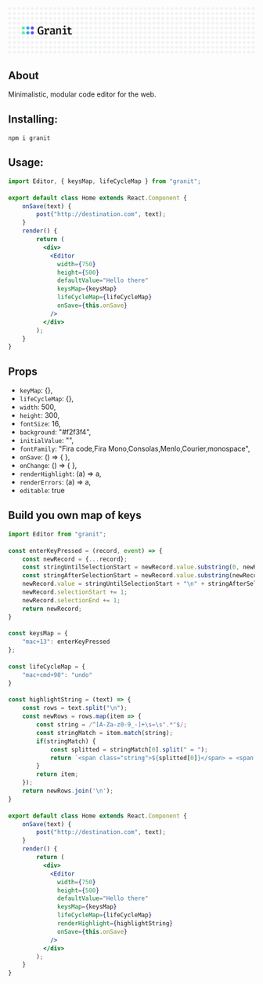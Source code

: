 ![Bg](static/bg.svg)

## About
Minimalistic, modular code editor for the web.

## Installing:
```
npm i granit
```

## Usage:
```jsx
import Editor, { keysMap, lifeCycleMap } from "granit";

export default class Home extends React.Component {
    onSave(text) {
        post("http://destination.com", text);
    }
    render() {
        return (
          <div>
            <Editor
              width={750}
              height={500}
              defaultValue="Hello there"
              keysMap={keysMap}
              lifeCycleMap={lifeCycleMap}
              onSave={this.onSave}
            />
          </div>
        );
    }
}
```

## Props
  
* `keyMap`: {},
* `lifeCycleMap`: {},
* `width`: 500,
* `height`: 300,
* `fontSize`: 16,
* `background`: "#f2f3f4",
* `initialValue`: "",
* `fontFamily`: "Fira code,Fira Mono,Consolas,Menlo,Courier,monospace",
* `onSave`: () => { },
* `onChange`: () => { },
* `renderHighlight`: (a) => a,
* `renderErrors`: (a) => a,
* `editable`: true 

## Build you own map of keys
```jsx
import Editor from "granit";

const enterKeyPressed = (record, event) => {
    const newRecord = {...record};
    const stringUntilSelectionStart = newRecord.value.substring(0, newRecord.selectionStart);
    const stringAfterSelectionStart = newRecord.value.substring(newRecord.selectionStart, newRecord.value.length);
    newRecord.value = stringUntilSelectionStart + "\n" + stringAfterSelectionStart;
    newRecord.selectionStart += 1;
    newRecord.selectionEnd += 1;
    return newRecord;
}

const keysMap = {
    "mac+13": enterKeyPressed
};

const lifeCycleMap = {
    "mac+cmd+90": "undo"
}

const highlightString = (text) => {
    const rows = text.split("\n");
    const newRows = rows.map(item => {
        const string = /^[A-Za-z0-9_-]+\s=\s".*"$/;
        const stringMatch = item.match(string);
        if(stringMatch) {
            const splitted = stringMatch[0].split(" = ");
            return `<span class="string">${splitted[0]}</span> = <span class="string">${splitted[1]}</span>`;
        }
        return item;
    });
    return newRows.join('\n');
}

export default class Home extends React.Component {
    onSave(text) {
        post("http://destination.com", text);
    }
    render() {
        return (
          <div>
            <Editor
              width={750}
              height={500}
              defaultValue="Hello there"
              keysMap={keysMap}
              lifeCycleMap={lifeCycleMap}
              renderHighlight={highlightString}
              onSave={this.onSave}
            />
          </div>
        );
    }
}
```
